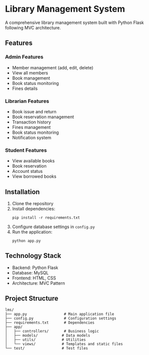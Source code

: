 # Library Management System

A comprehensive library management system built with Python Flask following MVC architecture.

## Features

### Admin Features
- Member management (add, edit, delete)
- View all members
- Book management
- Book status monitoring
- Fines details

### Librarian Features
- Book issue and return
- Book reservation management
- Transaction history
- Fines management
- Book status monitoring
- Notification system

### Student Features
- View available books
- Book reservation
- Account status
- View borrowed books

## Installation

1. Clone the repository
2. Install dependencies:
   ```
   pip install -r requirements.txt
   ```
3. Configure database settings in `config.py`
4. Run the application:
   ```
   python app.py
   ```

## Technology Stack

- Backend: Python Flask
- Database: MySQL
- Frontend: HTML, CSS
- Architecture: MVC Pattern

## Project Structure

```
lms/
├── app.py                 # Main application file
├── config.py              # Configuration settings
├── requirements.txt       # Dependencies
├── app/
│   ├── controllers/       # Business logic
│   ├── models/           # Data models
│   ├── utils/            # Utilities
│   └── views/            # Templates and static files
└── test/                 # Test files
```
